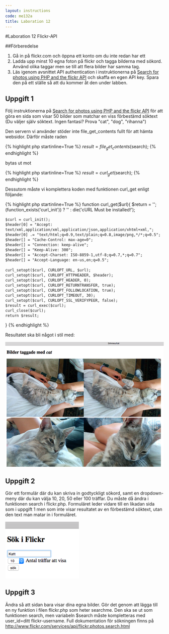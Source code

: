 ```yaml
---
layout: instructions
code: me132a
title: Laboration 12
---
```


#Laboration 12 Flickr-API

##Förberedelse

1. Gå in på flickr.com och öppna ett konto om du inte redan har ett
2. Ladda upp minst 10 egna foton på flickr och tagga bilderna med sökord. Använd olika taggar men se till att flera bilder har samma tag.
3. Läs igenom avsnittet API authentication i instruktionerna på [Search for photos using PHP and the flickr API](http://www.web-development-blog.com/archives/search-for-photos-using-php-and-the-flickr-api/) och skaffa en egen API key. Spara den på ett ställe så att du kommer åt den under labben. 

## Uppgift 1

Följ instruktionerna på [Search for photos using PHP and the flickr API](http://www.web-development-blog.com/archives/search-for-photos-using-php-and-the-flickr-api/) för att göra en sida som visar 50 bilder som matchar en viss förbestämd söktext (Du väljer själv söktext. Ingen fantasi? Prova "cat", "dog", "rihanna")

Den servern vi använder stöder inte file_get_contents fullt för att hämta websidor. Därför måste raden 

{% highlight php  startinline=True %}
$result = file_get_contents($search);
{% endhighlight %}

bytas ut mot

{% highlight php  startinline=True %}
$result = curl_get($search);
{% endhighlight %}

Dessutom måste vi komplettera koden med funktionen curl_get enligt följande:

{% highlight php  startinline=True %}
function curl_get($url){
    $return = '';
    (function_exists('curl_init')) ? '' : die('cURL Must be installed!');

    $curl = curl_init();
    $header[0] = "Accept: text/xml,application/xml,application/json,application/xhtml+xml,";
    $header[0] .= "text/html;q=0.9,text/plain;q=0.8,image/png,*/*;q=0.5";
    $header[] = "Cache-Control: max-age=0";
    $header[] = "Connection: keep-alive";
    $header[] = "Keep-Alive: 300";
    $header[] = "Accept-Charset: ISO-8859-1,utf-8;q=0.7,*;q=0.7";
    $header[] = "Accept-Language: en-us,en;q=0.5";

    curl_setopt($curl, CURLOPT_URL, $url);
    curl_setopt($curl, CURLOPT_HTTPHEADER, $header);
    curl_setopt($curl, CURLOPT_HEADER, 0);
    curl_setopt($curl, CURLOPT_RETURNTRANSFER, true);
    curl_setopt($curl, CURLOPT_FOLLOWLOCATION, true);
    curl_setopt($curl, CURLOPT_TIMEOUT, 30);
    curl_setopt($curl, CURLOPT_SSL_VERIFYPEER, false);
    $result = curl_exec($curl);
    curl_close($curl);
    return $result;
}
{% endhighlight %}

Resultatet ska bli något i stil med: 

![](im12/bild1.png)

## Uppgift 2

Gör ett formulär där du kan skriva in godtyckligt sökord, samt en dropdown-meny där du kan välja 10, 20, 50 eller 100 träffar. Du måste då ändra i funktionen search i flickr.php. Formuläret leder vidare till en likadan sida som i uppgift 1 men som inte visar resultatet av en förbestämd söktext, utan den text man matar in i formuläret. 

![](im12/bild2.png)

## Uppgift 3

Ändra så att sidan bara visar dina egna bilder. Gör det genom att lägga till en ny funktion i filen flickr.php som heter searchme. Den ska se ut som funktionen search, men variabeln $search måste kompletteras med user_id=ditt flickr-username. Full dokumentation för sökningen finns på <http://www.flickr.com/services/api/flickr.photos.search.html>

